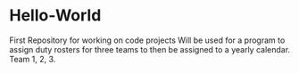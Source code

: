 # Hello-World
First Repository for working on code projects
Will be used for a program to assign duty rosters for three teams to then be assigned to a yearly calendar. Team 1, 2, 3.
